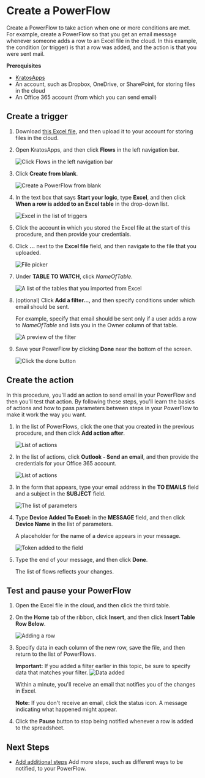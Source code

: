 <properties
    pageTitle="KratosApps tutorial: Create a PowerFlow"
    description="Create a PowerFlow to take action when one or more conditions are met. For example, get an email whenever someone adds a row to an Excel file in the cloud."
    services="kratosapps"
    authors="aftowen"
 />

# Create a PowerFlow #
Create a PowerFlow to take action when one or more conditions are met. For example, create a PowerFlow so that you get an email message whenever someone adds a row to an Excel file in the cloud. In this example, the condition (or trigger) is that a row was added, and the action is that you were sent mail.

**Prerequisites**

- [KratosApps](https://www.kratosapps.com/)
- An account, such as Dropbox, OneDrive, or SharePoint, for storing files in the cloud
- An Office 365 account (from which you can send email)

## Create a trigger

1. Download [this Excel file](), and then upload it to your account for storing files in the cloud.

2. Open KratosApps, and then click **Flows** in the left navigation bar.

    ![Click Flows in the left navigation bar](./media/get-started-powerflow/nav_flows.png)

3. Click **Create from blank**.

    ![Create a PowerFlow from blank](./media/get-started-powerflow/create_blank.png)

4. In the text box that says **Start your logic**, type **Excel**, and then click **When a row is added to an Excel table** in the drop-down list.

    ![Excel in the list of triggers](./media/get-started-powerflow/add-excel-data2.png)
5. Click the account in which you stored the Excel file at the start of this procedure, and then provide your credentials.

6. Click **...** next to the **Excel file** field, and then navigate to the file that you uploaded.

    ![File picker](./media/get-started-powerflow/select-file2.png)

8. Under **TABLE TO WATCH**, click *NameOfTable*.

    ![A list of the tables that you imported from Excel](./media/get-started-powerflow/list-table2.png)

8. (optional) Click **Add a filter...**, and then specify conditions under which email should be sent.

    For example, specify that email should be sent only if a user adds a row to *NameOfTable* and lists you in the Owner column of that table.

    ![A preview of the filter](./media/get-started-powerflow/filter2.png)

7. Save your PowerFlow by clicking **Done** near the bottom of the screen.

    ![Click the done button](./media/get-started-powerflow/done2.png)

## Create the action ##
In this procedure, you'll add an action to send email in your PowerFlow and then you'll test that action. By following these steps, you'll learn the basics of actions and how to pass parameters between steps in your PowerFlow to make it work the way you want.

1. In the list of PowerFlows, click the one that you created in the previous procedure, and then click **Add action after**.

    ![List of actions](./media/get-started-powerflow/addaction.png)

2. In the list of actions, click **Outlook - Send an email**, and then provide the credentials for your Office 365 account.

    ![List of actions](./media/get-started-powerflow/send_mail.png)

4. In the form that appears, type your email address in the **TO EMAILS** field and a subject in the **SUBJECT** field.

    ![The list of parameters](./media/get-started-powerflow/listfields2.png)

5. Type **Device Added To Excel:** in the **MESSAGE** field, and then click **Device Name** in the list of parameters.

    A placeholder for the name of a device appears in your message.

    ![Token added to the field](./media/get-started-powerflow/message-token2.png)

4. Type the end of your message, and then click **Done**.

    The list of flows reflects your changes.

## Test and pause your PowerFlow ##

1. Open the Excel file in the cloud, and then click the third table.
2. On the **Home** tab of the ribbon, click **Insert**, and then click **Insert Table Row Below**.

    ![Adding a row](./media/get-started-powerflow/addrow.png)

3. Specify data in each column of the new row, save the file, and then return to the list of PowerFlows.

    **Important:** If you added a filter earlier in this topic, be sure to specify data that matches your filter.
    ![Data added](./media/get-started-powerflow/filldata.png)

    Within a minute, you'll receive an email that notifies you of the changes in Excel.

    **Note:** If you don't receive an email, click the status icon. A message indicating what happened might appear.

5. Click the **Pause** button to stop being notified whenever a row is added to the spreadsheet.

## Next Steps ##

- [Add additional steps]() Add more steps, such as different ways to be notified, to your PowerFlow.
